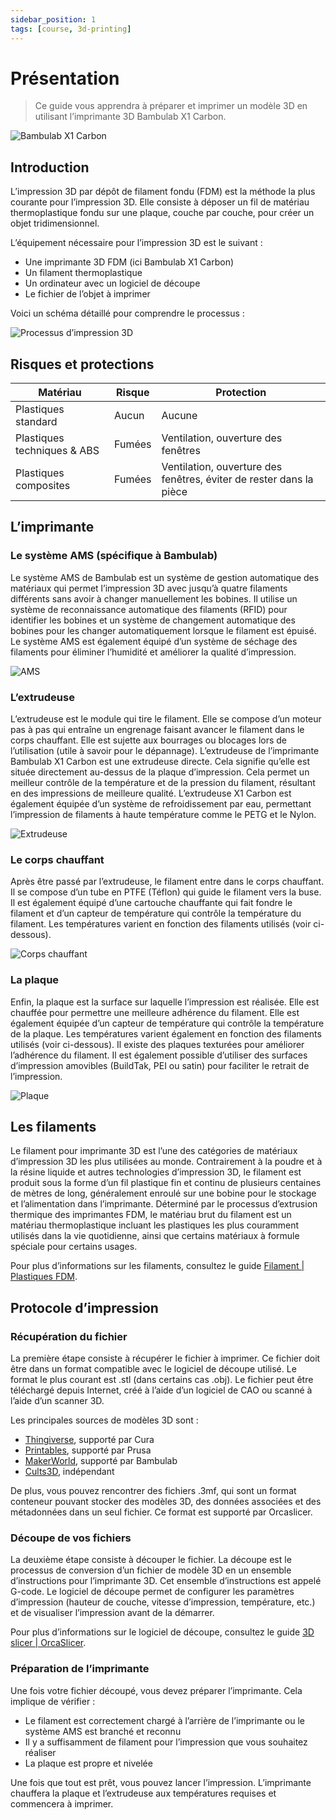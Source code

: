 ```yaml
---
sidebar_position: 1
tags: [course, 3d-printing]
---
```


# Présentation

> Ce guide vous apprendra à préparer et imprimer un modèle 3D en utilisant l’imprimante 3D Bambulab X1 Carbon.

![Bambulab X1 Carbon](/assets/docs/filaments/filament-1.png)

## Introduction

L’impression 3D par dépôt de filament fondu (FDM) est la méthode la plus courante pour l’impression 3D. Elle consiste à déposer un fil de matériau thermoplastique fondu sur une plaque, couche par couche, pour créer un objet tridimensionnel.

L’équipement nécessaire pour l’impression 3D est le suivant :

- Une imprimante 3D FDM (ici Bambulab X1 Carbon)
- Un filament thermoplastique
- Un ordinateur avec un logiciel de découpe
- Le fichier de l’objet à imprimer

Voici un schéma détaillé pour comprendre le processus :

![Processus d’impression 3D](/assets/docs/bambulab/bambulab-6.png)

## Risques et protections

| Matériau                    | Risque | Protection                                                          |
| --------------------------- | ------ | ------------------------------------------------------------------- |
| Plastiques standard         | Aucun  | Aucune                                                              |
| Plastiques techniques & ABS | Fumées | Ventilation, ouverture des fenêtres                                 |
| Plastiques composites       | Fumées | Ventilation, ouverture des fenêtres, éviter de rester dans la pièce |

## L’imprimante

### Le système AMS (spécifique à Bambulab)

Le système AMS de Bambulab est un système de gestion automatique des matériaux qui permet l’impression 3D avec jusqu’à quatre filaments différents sans avoir à changer manuellement les bobines. Il utilise un système de reconnaissance automatique des filaments (RFID) pour identifier les bobines et un système de changement automatique des bobines pour les changer automatiquement lorsque le filament est épuisé. Le système AMS est également équipé d’un système de séchage des filaments pour éliminer l’humidité et améliorer la qualité d’impression.

![AMS](/assets/docs/bambulab/bambulab-2.png)

### L’extrudeuse

L’extrudeuse est le module qui tire le filament. Elle se compose d’un moteur pas à pas qui entraîne un engrenage faisant avancer le filament dans le corps chauffant. Elle est sujette aux bourrages ou blocages lors de l’utilisation (utile à savoir pour le dépannage).
L’extrudeuse de l’imprimante Bambulab X1 Carbon est une extrudeuse directe. Cela signifie qu’elle est située directement au-dessus de la plaque d’impression. Cela permet un meilleur contrôle de la température et de la pression du filament, résultant en des impressions de meilleure qualité. L’extrudeuse X1 Carbon est également équipée d’un système de refroidissement par eau, permettant l’impression de filaments à haute température comme le PETG et le Nylon.

![Extrudeuse](/assets/docs/bambulab/bambulab-3.png)

### Le corps chauffant

Après être passé par l’extrudeuse, le filament entre dans le corps chauffant. Il se compose d’un tube en PTFE (Téflon) qui guide le filament vers la buse. Il est également équipé d’une cartouche chauffante qui fait fondre le filament et d’un capteur de température qui contrôle la température du filament. Les températures varient en fonction des filaments utilisés (voir ci-dessous).

![Corps chauffant](/assets/docs/bambulab/bambulab-4.png)

### La plaque

Enfin, la plaque est la surface sur laquelle l’impression est réalisée. Elle est chauffée pour permettre une meilleure adhérence du filament. Elle est également équipée d’un capteur de température qui contrôle la température de la plaque. Les températures varient également en fonction des filaments utilisés (voir ci-dessous). Il existe des plaques texturées pour améliorer l’adhérence du filament. Il est également possible d’utiliser des surfaces d’impression amovibles (BuildTak, PEI ou satin) pour faciliter le retrait de l’impression.

![Plaque](/assets/docs/bambulab/bambulab-5.png)

## Les filaments

Le filament pour imprimante 3D est l’une des catégories de matériaux d’impression 3D les plus utilisées au monde. Contrairement à la poudre et à la résine liquide et autres technologies d’impression 3D, le filament est produit sous la forme d’un fil plastique fin et continu de plusieurs centaines de mètres de long, généralement enroulé sur une bobine pour le stockage et l’alimentation dans l’imprimante. Déterminé par le processus d’extrusion thermique des imprimantes FDM, le matériau brut du filament est un matériau thermoplastique incluant les plastiques les plus couramment utilisés dans la vie quotidienne, ainsi que certains matériaux à formule spéciale pour certains usages.

Pour plus d’informations sur les filaments, consultez le guide [Filament | Plastiques FDM](/3d_printing/filament).

## Protocole d’impression

### Récupération du fichier

La première étape consiste à récupérer le fichier à imprimer. Ce fichier doit être dans un format compatible avec le logiciel de découpe utilisé. Le format le plus courant est .stl (dans certains cas .obj). Le fichier peut être téléchargé depuis Internet, créé à l’aide d’un logiciel de CAO ou scanné à l’aide d’un scanner 3D.

Les principales sources de modèles 3D sont :

- [Thingiverse](https://www.thingiverse.com/), supporté par Cura
- [Printables](https://www.prusaprinters.org/prints), supporté par Prusa
- [MakerWorld](https://www.makerworld.com/), supporté par Bambulab
- [Cults3D](https://cults3d.com/), indépendant

De plus, vous pouvez rencontrer des fichiers .3mf, qui sont un format conteneur pouvant stocker des modèles 3D, des données associées et des métadonnées dans un seul fichier. Ce format est supporté par Orcaslicer.

### Découpe de vos fichiers

La deuxième étape consiste à découper le fichier. La découpe est le processus de conversion d’un fichier de modèle 3D en un ensemble d’instructions pour l’imprimante 3D. Cet ensemble d’instructions est appelé G-code. Le logiciel de découpe permet de configurer les paramètres d’impression (hauteur de couche, vitesse d’impression, température, etc.) et de visualiser l’impression avant de la démarrer.

Pour plus d’informations sur le logiciel de découpe, consultez le guide [3D slicer | OrcaSlicer](/3d_printing/orcaslicer).

### Préparation de l’imprimante

Une fois votre fichier découpé, vous devez préparer l’imprimante. Cela implique de vérifier :

- Le filament est correctement chargé à l’arrière de l’imprimante ou le système AMS est branché et reconnu
- Il y a suffisamment de filament pour l’impression que vous souhaitez réaliser
- La plaque est propre et nivelée

Une fois que tout est prêt, vous pouvez lancer l’impression. L’imprimante chauffera la plaque et l’extrudeuse aux températures requises et commencera à imprimer.
